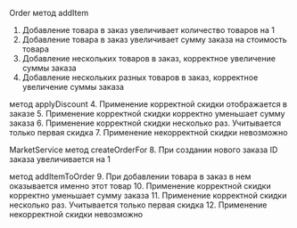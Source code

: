 Order
метод addItem
1. Добавление товара в заказ увеличивает количество товаров на 1
2. Добавление товара в заказ увеличивает сумму заказа на стоимость товара
3. Добавление нескольких товаров в заказ, корректное увеличение суммы заказа
4. Добавление нескольких разных товаров в заказ, корректное увеличение суммы заказа

метод applyDiscount
4. Применение корректной скидки отображается в заказе
5. Применение корректной скидки корректно уменьшает сумму заказа
6. Применение корректной скидки несколько раз. Учитывается только первая скидка
7. Применение некорректной скидки невозможно

MarketService
метод createOrderFor
8. При создании нового заказа ID заказа увеличивается на 1 

метод addItemToOrder
9. При добавлении товара в заказ в нем оказывается именно этот товар
10. Применение корректной скидки корректно уменьшает сумму заказа
11. Применение корректной скидки несколько раз. Учитывается только первая скидка
12. Применение некорректной скидки невозможно
